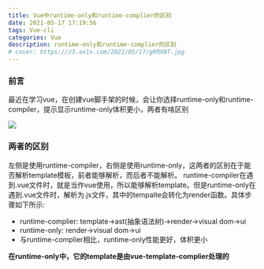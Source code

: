 ```yaml
---
title: Vue中runtime-only和runtime-complier的区别
date: 2021-05-17 17:19:56
tags: Vue-cli
categories: Vue
description: runtime-only和runtime-complier的区别
# cover: https://z3.ax1x.com/2021/05/17/gRRXNT.jpg
---
```


### 前言

最近在学习vue，在创建vue脚手架的时候，会让你选择runtime-only和runtime-compiler，提示显示runtime-only体积更小，两者有啥区别

<!--more-->


<img src="https://z3.ax1x.com/2021/05/17/gRgnvn.png">

### 两者的区别

左侧是使用runtime-compiler，右侧是使用runtime-only，这两者的区别在于能否解析template模板，前者能够解析，而后者不能解析。
runtime-compiler在遇到.vue文件时，就是当作vue使用，所以能够解析template。但是runtime-only在遇到.vue文件时，解析为.js文件，其中的tempalte会转化为render函数。具体步骤如下所示:

* runtime-complier: template->ast(抽象语法树)->render->visual dom->ui
* runtime-only: render->visual dom->ui
* 与runtime-complier相比，runtime-only性能更好，体积更小

**在runtime-only中，它的template是由vue-template-complier处理的**


